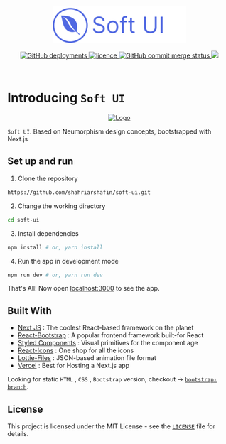<p align="center">
   <a href="https://softui.vercel.app/" target="blank">
    <img src="./assets/images/logo.svg" alt="Logo" width="300">
   </a>
</p>

<p align="center">
<a href="https://softui.vercel.app/" target="blank">
<img alt="GitHub deployments" src="https://img.shields.io/github/deployments/shahriarshafin/soft-ui/production?label=vercel&logo=vercel&logoColor=vercel&style=flat-square">
</a>
<a href="https://github.com/shahriarshafin/soft-ui/blob/main/LICENSE" target="blank">
<img src="https://img.shields.io/badge/License-MIT-blue?style=flat-square" alt="licence" />
</a>
<a href="https://github.com/shahriarshafin/soft-ui/commits/main" target="blank">
<img alt="GitHub commit merge status" src="https://img.shields.io/github/commit-status/shahriarshafin/soft-ui/main/8c77b17ee9e18b1e2094e48f6cae0a112b4212d5?style=flat-square"/>
</a>
<a href="https://twitter.com/intent/tweet?text=👋%20Check%20this%20amazing%20app!%20https://softui.vercel.app/,%20created%20by%20@connectshafin">
<img src="https://img.shields.io/twitter/url?label=Share%20on%20Twitter&style=social&url=https%3A%2F%2Fgithub.com%2Fshahriar%2Fshafin">
</a>
</p>

<br/>

# Introducing `Soft UI`

<p align="center">
<a href="https://softui.vercel.app/" target="blank">
<img src="./assets/images/soft-ui.gif" alt="Logo" width="" height="">
</a>
</p>

`Soft UI`. Based on Neumorphism design concepts, bootstrapped with Next.js

## Set up and run

1. Clone the repository

```bash
https://github.com/shahriarshafin/soft-ui.git
```

2. Change the working directory

```bash
cd soft-ui
```

3. Install dependencies

```bash
npm install # or, yarn install
```

4. Run the app in development mode

```bash
npm run dev # or, yarn run dev
```

That's All! Now open [localhost:3000](http://localhost:3000/) to see the app.

## Built With

- [Next JS](https://nextjs.org/) : The coolest React-based framework on the planet
- [React-Bootstrap](https://react-bootstrap.github.io/) : A popular frontend framework built-for React
- [Styled Components](https://styled-components.com/) : Visual primitives for the component age
- [React-Icons](https://react-icons.github.io/react-icons/) : One shop for all the icons
- [Lottie-Files](https://lottiefiles.com/) : JSON-based animation file format
- [Vercel](http://vercel.com/) : Best for Hosting a Next.js app

Looking for static `HTML` , `CSS` , `Bootstrap` version, checkout -> [`bootstrap-branch`](https://github.com/shahriarshafin/soft-ui/tree/bootstrap).

## License

This project is licensed under the MIT License - see the [`LICENSE`](LICENSE) file for details.

